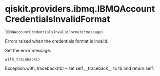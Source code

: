 # qiskit.providers.ibmq.IBMQAccountCredentialsInvalidFormat

<span id="undefined" />

`IBMQAccountCredentialsInvalidFormat(*message)`

Errors raised when the credentials format is invalid.

Set the error message.

<span id="undefined" />

`with_traceback()`

Exception.with\_traceback(tb) – set self.\_\_traceback\_\_ to tb and return self.
